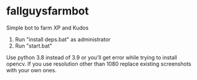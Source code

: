 # fallguysfarmbot
Simple bot to farm XP and Kudos

1) Run "install deps.bat" as administrator
2) Run "start.bat"

Use python 3.8 instead of 3.9 or you'll get error while trying to install opencv.
If you use resolution other than 1080 replace existing screenshots with your own ones.

